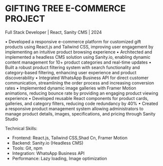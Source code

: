 # GIFTING TREE E-COMMERCE PROJECT

Full Stack Developer | React, Sanity CMS | 2024

• Developed a responsive e-commerce platform for customized gift products using React.js and Tailwind CSS, improving user engagement by implementing an intuitive product browsing experience
• Architected and implemented a headless CMS solution using Sanity.io, enabling dynamic content management for 10+ product categories and real-time updates
• Built a robust product filtering system with search functionality and category-based filtering, enhancing user experience and product discoverability
• Integrated WhatsApp Business API for direct customer communication, streamlining the order process and increasing conversion rates
• Implemented dynamic image galleries with Framer Motion animations, reducing bounce rate by providing an engaging product viewing experience
• Developed reusable React components for product cards, galleries, and category filters, reducing code redundancy by 40%
• Created a responsive product management system allowing administrators to manage product details, images, specifications, and pricing through Sanity Studio

Technical Skills:

- Frontend: React.js, Tailwind CSS,Shad Cn, Framer Motion
- Backend: Sanity.io (Headless CMS)
- Tools: Git, npm
- Integration: WhatsApp Business API
- Performance: Lazy loading, Image optimization
